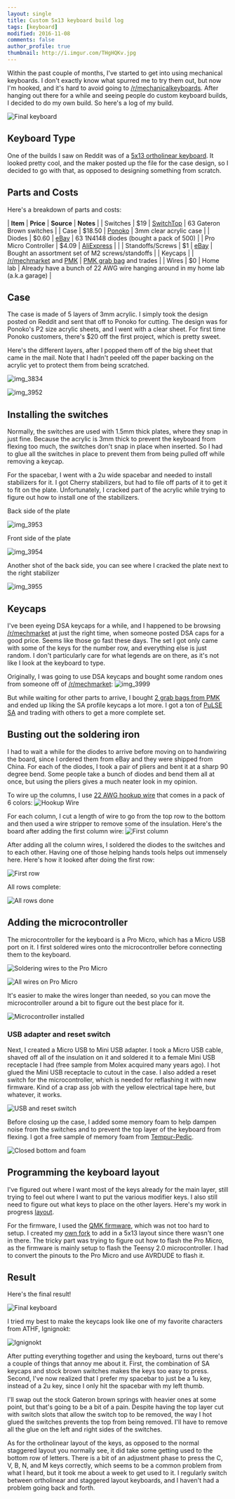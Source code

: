 ```yaml
---
layout: single
title: Custom 5x13 keyboard build log
tags: [keyboard]
modified: 2016-11-08
comments: false
author_profile: true
thumbnail: http://i.imgur.com/THgHQKv.jpg
---
```


Within the past couple of months, I've started to get into using mechanical keyboards. I don't exactly know what spurred me to try them out, but now I'm hooked, and it's hard to avoid going to [/r/mechanicalkeyboards](https://reddit.com/r/mechanicalkeyboards). After hanging out there for a while and seeing people do custom keyboard builds, I decided to do my own build. So here's a log of my build.

![Final keyboard](http://i.imgur.com/THgHQKv.jpg)

## Keyboard Type
One of the builds I saw on Reddit was of a [5x13 ortholinear keyboard](https://www.reddit.com/r/MechanicalKeyboards/comments/4m2cbg/photos_custom_5x13_keyboard/). It looked pretty cool, and the maker posted up the file for the case design, so I decided to go with that, as opposed to designing something from scratch.

## Parts and Costs
Here's a breakdown of parts and costs:

| **Item** | **Price** | **Source** | **Notes** |
| Switches | $19 | [SwitchTop](http://www.switchtop.co/product/gateron-switches) | 63 Gateron Brown switches |
| Case | $18.50 | [Ponoko](https://www.ponoko.com/) | 3mm clear acrylic case |
| Diodes | $0.60 | [eBay](https://ebay.com) | 63 1N4148 diodes (bought a pack of 500) |
| Pro Micro Controller | $4.09 | [AliExpress](http://www.aliexpress.com/item/Mini-Leonardo-Pro-Micro-ATmega32U4-5V-16MHz-Module-For-Arduino-Best-Quality/32284746884.html) | |
| Standoffs/Screws | $1 | [eBay](https://ebay.com) | Bought an assortment set of M2 screws/standoffs |
| Keycaps |  | [/r/mechmarket](https://reddit.com/r/mechmarket) and [PMK](https://pimpmykeyboard.com) | [PMK grab bag](http://pimpmykeyboard.com/grab-bags/) and trades |
| Wires | $0 | Home lab | Already have a bunch of 22 AWG wire hanging around in my home lab (a.k.a garage) |

## Case
The case is made of 5 layers of 3mm acrylic. I simply took the design posted on Reddit and sent that off to Ponoko for cutting. The design was for Ponoko's P2 size acrylic sheets, and I went with a clear sheet. For first time Ponoko customers, there's $20 off the first project, which is pretty sweet.

Here's the different layers, after I popped them off of the big sheet that came in the mail. Note that I hadn't peeled off the paper backing on the acrylic yet to protect them from being scratched.

![img_3834](https://cloud.githubusercontent.com/assets/204212/16386576/235a9d34-3c5f-11e6-9256-15e44f33ca42.JPG)

![img_3952](https://cloud.githubusercontent.com/assets/204212/16386574/2355ac52-3c5f-11e6-9f7c-b07d053f077e.JPG)

## Installing the switches
Normally, the switches are used with 1.5mm thick plates, where they snap in just fine. Because the acrylic is 3mm thick to prevent the keyboard from flexing too much, the switches don't snap in place when inserted. So I had to glue all the switches in place to prevent them from being pulled off while removing a keycap.

For the spacebar, I went with a 2u wide spacebar and needed to install stabilizers for it. I got Cherry stabilizers, but had to file off parts of it to get it to fit on the plate. Unfortunately, I cracked part of the acrylic while trying to figure out how to install one of the stabilizers.

Back side of the plate

![img_3953](https://cloud.githubusercontent.com/assets/204212/16386573/2355833a-3c5f-11e6-8b1b-88c9a0cddcf5.JPG)

Front side of the plate

![img_3954](https://cloud.githubusercontent.com/assets/204212/16386575/2355a9e6-3c5f-11e6-8fe5-3aae82f1e0d9.JPG)

Another shot of the back side, you can see where I cracked the plate next to the right stabilizer

![img_3955](https://cloud.githubusercontent.com/assets/204212/16386572/235568f0-3c5f-11e6-9778-4d1ef39ea877.JPG)

## Keycaps
I've been eyeing DSA keycaps for a while, and I happened to be browsing [/r/mechmarket](https://reddit.com/r/mechmarket) at just the right time, when someone posted DSA caps for a good price. Seems like those go fast these days. The set I got only came with some of the keys for the number row, and everything else is just random. I don't particularly care for what legends are on there, as it's not like I look at the keyboard to type.

Originally, I was going to use DSA keycaps and bought some random ones from someone off of [/r/mechmarket](https://reddit.com/r/mechmarket):
![img_3999](https://cloud.githubusercontent.com/assets/204212/16386571/235471a2-3c5f-11e6-94bb-cd4847335e42.JPG)

But while waiting for other parts to arrive, I bought [2 grab bags from PMK](http://pimpmykeyboard.com/grab-bags/) and ended up liking the SA profile keycaps a lot more. I got a ton of [PuLSE SA](https://www.massdrop.com/buy/pulse-sa-keycap-set?mode=guest_open) and trading with others to get a more complete set.

## Busting out the soldering iron
I had to wait a while for the diodes to arrive before moving on to handwiring the board, since I ordered them from eBay and they were shipped from China. For each of the diodes, I took a pair of pliers and bent it at a sharp 90 degree bend. Some people take a bunch of diodes and bend them all at once, but using the pliers gives a much neater look in my opinion.

To wire up the columns, I use [22 AWG hookup wire](https://www.amazon.com/Elenco-Hook-Up-Colors-dispenser-WK-106/dp/B008L3QJAS/) that comes in a pack of 6 colors:
![Hookup Wire](https://images-na.ssl-images-amazon.com/images/I/81NPHtQS%2BkL._SL1500_.jpg)

For each column, I cut a length of wire to go from the top row to the bottom and then used a wire stripper to remove some of the insulation. Here's the board after adding the first column wire:
![First column](http://i.imgur.com/eucjOdG.jpg?1)

After adding all the column wires, I soldered the diodes to the switches and to each other. Having one of those helping hands tools helps out immensely here. Here's how it looked after doing the first row:

![First row](http://i.imgur.com/WwMISl0.jpg)

All rows complete:

![All rows done](http://i.imgur.com/3ck7RuQ.jpg)

## Adding the microcontroller

The microcontroller for the keyboard is a Pro Micro, which has a Micro USB port on it. I first soldered wires onto the microcontroller before connecting them to the keyboard.

![Soldering wires to the Pro Micro](http://i.imgur.com/hCYjUsp.jpg)

![All wires on Pro Micro](http://i.imgur.com/i79m0i9.jpg)

It's easier to make the wires longer than needed, so you can move the microcontroller around a bit to figure out the best place for it.

![Microcontroller installed](http://i.imgur.com/HEMlIbW.jpg)

### USB adapter and reset switch

Next, I created a Micro USB to Mini USB adapter. I took a Micro USB cable, shaved off all of the insulation on it and soldered it to a female Mini USB receptacle I had (free sample from Molex acquired many years ago). I hot glued the Mini USB receptacle to cutout in the case. I also added a reset switch for the microcontroller, which is needed for reflashing it with new firmware. Kind of a crap ass job with the yellow electrical tape here, but whatever, it works.

![USB and reset switch](http://i.imgur.com/NLNixQa.jpg)

Before closing up the case, I added some memory foam to help dampen noise from the switches and to prevent the top layer of the keyboard from flexing. I got a free sample of memory foam from [Tempur-Pedic](https://register.tempurpedic.com/tempurme/).

![Closed bottom and foam](http://i.imgur.com/ze9kZFz.jpg)

## Programming the keyboard layout
I've figured out where I want most of the keys already for the main layer, still trying to feel out where I want to put the various modifier keys. I also still need to figure out what keys to place on the other layers. Here's my work in progress [layout](http://www.keyboard-layout-editor.com/#/gists/e3fc42ca0945b077596cbb2d0399d05d).

For the firmware, I used the [QMK firmware](https://github.com/jackhumbert/qmk_firmware), which was not too hard to setup. I created my [own fork](https://github.com/nooges/qmk_firmware/tree/preonix) to add in a 5x13 layout since there wasn't one in there. The tricky part was trying to figure out how to flash the Pro Micro, as the firmware is mainly setup to flash the Teensy 2.0 microcontroller. I had to convert the pinouts to the Pro Micro and use AVRDUDE to flash it.

## Result

Here's the final result!

![Final keyboard](http://i.imgur.com/THgHQKv.jpg)

I tried my best to make the keycaps look like one of my favorite characters from ATHF, Ignignokt:

![Ignignokt](http://vignette3.wikia.nocookie.net/athfwiki/images/e/eb/Ignignokt.png/revision/latest?cb=20080316001408)

After putting everything together and using the keyboard, turns out there's a couple of things that annoy me about it. First, the combination of SA keycaps and stock brown switches makes the keys too easy to press. Second, I've now realized that I prefer my spacebar to just be a 1u key, instead of a 2u key, since I only hit the spacebar with my left thumb.

I'll swap out the stock Gateron brown springs with heavier ones at some point, but that's going to be a bit of a pain. Despite having the top layer cut with switch slots that allow the switch top to be removed, the way I hot glued the switches prevents the top from being removed. I'll have to remove all the glue on the left and right sides of the switches.

As for the ortholinear layout of the keys, as opposed to the normal staggered layout you normally see, it did take some getting used to the bottom row of letters. There is a bit of an adjustment phase to press the C, V, B, N, and M keys correctly, which seems to be a common problem from what I heard, but it took me about a week to get used to it. I regularly switch between ortholinear and staggered layout keyboards, and I haven't had a problem going back and forth.
